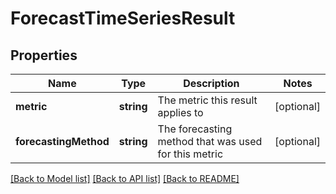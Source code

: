 # ForecastTimeSeriesResult

## Properties
Name | Type | Description | Notes
------------ | ------------- | ------------- | -------------
**metric** | **string** | The metric this result applies to | [optional] 
**forecastingMethod** | **string** | The forecasting method that was used for this metric | [optional] 

[[Back to Model list]](../README.md#documentation-for-models) [[Back to API list]](../README.md#documentation-for-api-endpoints) [[Back to README]](../README.md)


